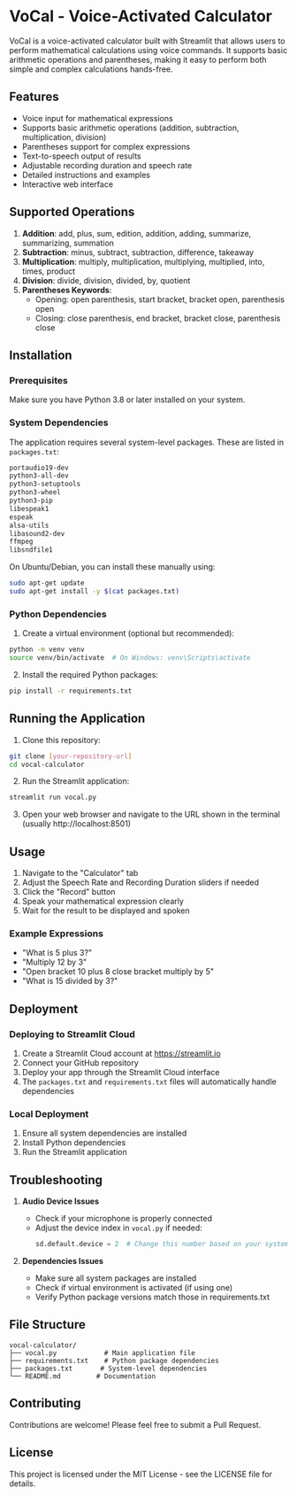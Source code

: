 # VoCal - Voice-Activated Calculator

VoCal is a voice-activated calculator built with Streamlit that allows users to perform mathematical calculations using voice commands. It supports basic arithmetic operations and parentheses, making it easy to perform both simple and complex calculations hands-free.

## Features

- Voice input for mathematical expressions
- Supports basic arithmetic operations (addition, subtraction, multiplication, division)
- Parentheses support for complex expressions
- Text-to-speech output of results
- Adjustable recording duration and speech rate
- Detailed instructions and examples
- Interactive web interface

## Supported Operations

1. **Addition**: add, plus, sum, edition, addition, adding, summarize, summarizing, summation
2. **Subtraction**: minus, subtract, subtraction, difference, takeaway
3. **Multiplication**: multiply, multiplication, multiplying, multiplied, into, times, product
4. **Division**: divide, division, divided, by, quotient
5. **Parentheses Keywords**:
   - Opening: open parenthesis, start bracket, bracket open, parenthesis open
   - Closing: close parenthesis, end bracket, bracket close, parenthesis close

## Installation

### Prerequisites

Make sure you have Python 3.8 or later installed on your system.

### System Dependencies

The application requires several system-level packages. These are listed in `packages.txt`:
```bash
portaudio19-dev
python3-all-dev
python3-setuptools
python3-wheel
python3-pip
libespeak1
espeak
alsa-utils
libasound2-dev
ffmpeg
libsndfile1
```

On Ubuntu/Debian, you can install these manually using:
```bash
sudo apt-get update
sudo apt-get install -y $(cat packages.txt)
```

### Python Dependencies

1. Create a virtual environment (optional but recommended):
```bash
python -m venv venv
source venv/bin/activate  # On Windows: venv\Scripts\activate
```

2. Install the required Python packages:
```bash
pip install -r requirements.txt
```

## Running the Application

1. Clone this repository:
```bash
git clone [your-repository-url]
cd vocal-calculator
```

2. Run the Streamlit application:
```bash
streamlit run vocal.py
```

3. Open your web browser and navigate to the URL shown in the terminal (usually http://localhost:8501)

## Usage

1. Navigate to the "Calculator" tab
2. Adjust the Speech Rate and Recording Duration sliders if needed
3. Click the "Record" button
4. Speak your mathematical expression clearly
5. Wait for the result to be displayed and spoken

### Example Expressions

- "What is 5 plus 3?"
- "Multiply 12 by 3"
- "Open bracket 10 plus 8 close bracket multiply by 5"
- "What is 15 divided by 3?"

## Deployment

### Deploying to Streamlit Cloud

1. Create a Streamlit Cloud account at https://streamlit.io
2. Connect your GitHub repository
3. Deploy your app through the Streamlit Cloud interface
4. The `packages.txt` and `requirements.txt` files will automatically handle dependencies

### Local Deployment

1. Ensure all system dependencies are installed
2. Install Python dependencies
3. Run the Streamlit application

## Troubleshooting

1. **Audio Device Issues**
   - Check if your microphone is properly connected
   - Adjust the device index in `vocal.py` if needed:
     ```python
     sd.default.device = 2  # Change this number based on your system
     ```

2. **Dependencies Issues**
   - Make sure all system packages are installed
   - Check if virtual environment is activated (if using one)
   - Verify Python package versions match those in requirements.txt

## File Structure
```
vocal-calculator/
├── vocal.py            # Main application file
├── requirements.txt    # Python package dependencies
├── packages.txt       # System-level dependencies
└── README.md         # Documentation
```

## Contributing

Contributions are welcome! Please feel free to submit a Pull Request.

## License

This project is licensed under the MIT License - see the LICENSE file for details.
